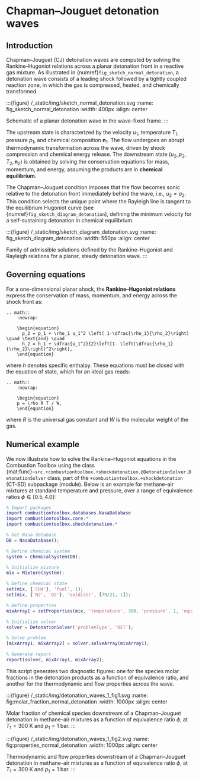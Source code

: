 # Chapman–Jouguet detonation waves

## Introduction

Chapman–Jouguet (CJ) detonation waves are computed by solving the Rankine–Hugoniot relations across a planar detonation front in a reactive gas mixture. As illustrated in {numref}`fig_sketch_normal_detonation`, a detonation wave consists of a leading shock followed by a tightly coupled reaction zone, in which the gas is compressed, heated, and chemically transformed.

:::{figure} /_static/img/sketch_normal_detonation.svg
:name: fig_sketch_normal_detonation
:width: 400px
:align: center

Schematic of a planar detonation wave in the wave-fixed frame.
:::

The upstream state is characterized by the velocity $u_1$, temperature $T_1$, pressure $p_1$, and chemical composition $\boldsymbol{n}_1$. The flow undergoes an abrupt thermodynamic transformation across the wave, driven by shock compression and chemical energy release. The downstream state $(u_2, p_2, T_2, \boldsymbol{n}_2)$ is obtained by solving the conservation equations for mass, momentum, and energy, assuming the products are in **chemical equilibrium**.

The Chapman–Jouguet condition imposes that the flow becomes sonic relative to the detonation front immediately behind the wave, i.e., $u_2 = a_2$. This condition selects the unique point where the Rayleigh line is tangent to the equilibrium Hugoniot curve (see {numref}`fig_sketch_diagram_detonation`), defining the minimum velocity for a self-sustaining detonation in chemical equilibrium.

:::{figure} /_static/img/sketch_diagram_detonation.svg
:name: fig_sketch_diagram_detonation
:width: 550px
:align: center

Family of admissible solutions defined by the Rankine–Hugoniot and Rayleigh relations for a planar, steady detonation wave.
:::

## Governing equations
For a one-dimensional planar shock, the **Rankine–Hugoniot relations** express the conservation of mass, momentum, and energy across the shock front as:
```{eval-rst}
.. math::
    :nowrap:

    \begin{equation}
      p_2 = p_1 + \rho_1 u_1^2 \left( 1-\dfrac{\rho_1}{\rho_2}\right) \quad \text{and} \quad 
      h_2 = h_1 + \dfrac{u_1^2}{2}\left[1- \left(\dfrac{\rho_1}{\rho_2}\right)^2\right],
    \end{equation}
```
where $h$ denotes specific enthalpy. These equations must be closed with the equation of state, which for an ideal gas reads:

```{eval-rst}
.. math::
    :nowrap:

    \begin{equation}
    p = \rho R T / W,
    \end{equation}
```
where $R$ is the universal gas constant and $W$ is the molecular weight of the gas.

## Numerical example

We now illustrate how to solve the Rankine–Hugoniot equations in the Combustion Toolbox using the class {mat:func}`~src.+combustiontoolbox.+shockdetonation.@DetonationSolver.DetonationSolver`  class, part of the `+combustiontoolbox.+shockdetonation` (CT-SD) subpackage (module). Below is an example for methane–air mixtures at standard temperature and pressure, over a range of equivalence ratios $\phi \in [0.5, 4.0]$:

```matlab
% Import packages
import combustiontoolbox.databases.NasaDatabase
import combustiontoolbox.core.*
import combustiontoolbox.shockdetonation.*

% Get Nasa database
DB = NasaDatabase();

% Define chemical system
system = ChemicalSystem(DB);

% Initialize mixture
mix = Mixture(system);

% Define chemical state
set(mix, {'CH4'}, 'fuel', 1);
set(mix, {'N2', 'O2'}, 'oxidizer', [79/21, 1]);

% Define properties
mixArray1 = setProperties(mix, 'temperature', 300, 'pressure', 1, 'equivalenceRatio', 0.5:0.01:4);

% Initialize solver
solver = DetonationSolver('problemType', 'DET');

% Solve problem
[mixArray1, mixArray2] = solver.solveArray(mixArray1);

% Generate report
report(solver, mixArray1, mixArray2);
```

This script generates two diagnostic figures: one for the species molar fractions in the detonation products as a function of equivalence ratio, and another for the thermodynamic and flow properties across the wave.

:::{figure} /_static/img/detonation_waves_1_fig1.svg
:name: fig:molar_fraction_normal_detonation
:width: 1000px
:align: center

Molar fraction of chemical species downstream of a Chapman–Jouguet detonation in methane–air mixtures as a function of equivalence ratio $\phi$, at $T_1 = 300$ K and $p_1 = 1$ bar.
:::

:::{figure} /_static/img/detonation_waves_1_fig2.svg
:name: fig:properties_normal_detonation
:width: 1000px
:align: center

Thermodynamic and flow properties downstream of a Chapman–Jouguet detonation in methane–air mixtures as a function of equivalence ratio $\phi$, at $T_1 = 300$ K and $p_1 = 1$ bar.
:::